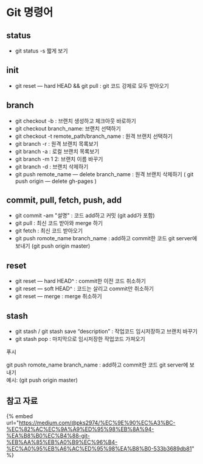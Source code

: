 # Git 명령어

## status

* git status -s 짧게 보기

## init 

* git reset — hard HEAD && git pull : git 코드 강제로 모두 받아오기

## branch

* git checkout -b : 브랜치 생성하고 체크아웃 바로하기 
* git checkout branch\_name: 브랜치 선택하기
* git checkout -t remote\_path/branch\_name : 원격 브랜치 선택하기
* git branch -r : 원격 브랜치 목록보기
* git branch -a : 로컬 브랜치 목록보기
* git branch -m 1 2: 브랜치 이름 바꾸기
* git branch -d : 브랜치 삭제하기
* git push remote\_name — delete branch\_name : 원격 브랜치 삭제하기  \( git push origin — delete gh-pages \)

## commit, pull, fetch, push, add  

* git commit -am "설명" : 코드 add하고 커밋  \(git add가 포함\)
* git pull : 최신 코드 받아와 merge 하기 
* git fetch : 최신 코드 받아오기
* git push romote\_name branch\_name : add하고 commit한 코드 git server에 보내기  \(git push origin master\)



## reset

* git reset — hard HEAD^ : commit한 이전 코드 취소하기
* git reset — soft HEAD^ : 코드는 살리고 commit만 취소하기
* git reset — merge : merge 취소하기

## stash

* git stash / git stash save “description” : 작업코드 임시저장하고 브랜치 바꾸기
* git stash pop : 마지막으로 임시저장한 작업코드 가져오기













푸시 

git push romote\_name branch\_name : add하고 commit한 코드 git server에 보내기   
예시: \(git push origin master\)





## 참고 자료 

{% embed url="https://medium.com/@pks2974/%EC%9E%90%EC%A3%BC-%EC%82%AC%EC%9A%A9%ED%95%98%EB%8A%94-%EA%B8%B0%EC%B4%88-git-%EB%AA%85%EB%A0%B9%EC%96%B4-%EC%A0%95%EB%A6%AC%ED%95%98%EA%B8%B0-533b3689db81" %}

